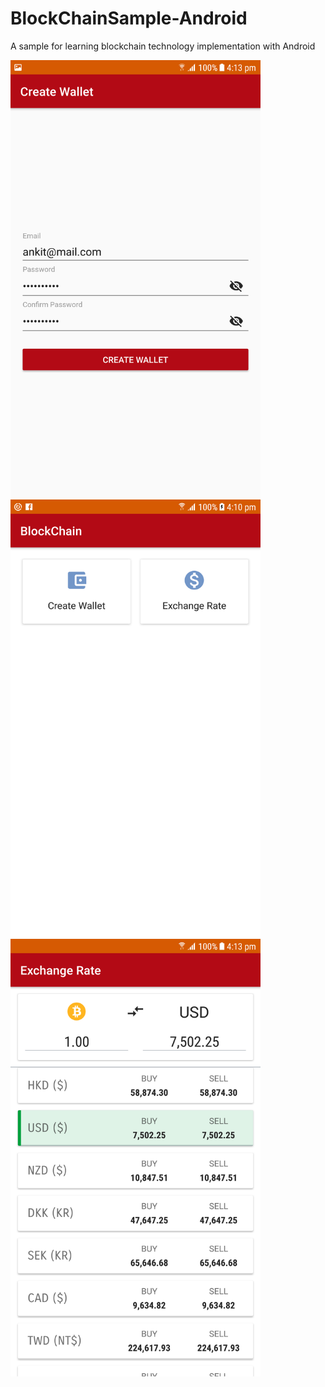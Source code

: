 # BlockChainSample-Android
A sample for learning blockchain technology implementation with Android


<img src="https://github.com/AnkitDroidGit/BlockChainSample-Android/blob/master/art/1.png"  width="400" height="700"> 
<img src="https://github.com/AnkitDroidGit/BlockChainSample-Android/blob/master/art/2.png"  width="400" height="700">
<img src="https://github.com/AnkitDroidGit/BlockChainSample-Android/blob/master/art/3.png"  width="400" height="700">

